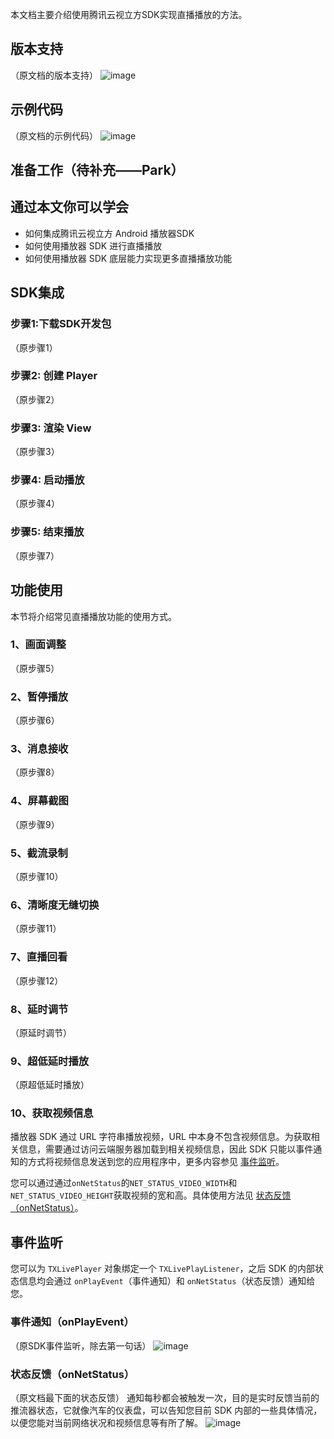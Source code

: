 本文档主要介绍使用腾讯云视立方SDK实现直播播放的方法。

## 版本支持
（原文档的版本支持）
![image](https://user-images.githubusercontent.com/88317062/149340635-f1c50d2d-80c0-4005-b8a8-81ad96742f1a.png)

## 示例代码
（原文档的示例代码）
![image](https://user-images.githubusercontent.com/88317062/149340671-ebc31058-f1ca-40ce-b35b-ae6eef77857d.png)

## 准备工作（待补充——Park）


## 通过本文你可以学会
* 如何集成腾讯云视立方 Android 播放器SDK
* 如何使用播放器 SDK 进行直播播放
* 如何使用播放器 SDK 底层能力实现更多直播播放功能



## SDK集成
### 步骤1:下载SDK开发包
（原步骤1）

### 步骤2: 创建 Player
（原步骤2）

### 步骤3: 渲染 View
（原步骤3）

### 步骤4: 启动播放
（原步骤4）

###  步骤5: 结束播放
（原步骤7）

## 功能使用
本节将介绍常见直播播放功能的使用方式。


### 1、画面调整
（原步骤5）

### 2、暂停播放
（原步骤6）

### 3、消息接收
（原步骤8）

### 4、屏幕截图
（原步骤9）

### 5、截流录制
（原步骤10）

### 6、清晰度无缝切换
（原步骤11）

### 7、直播回看
（原步骤12）

### 8、延时调节
（原延时调节）

### 9、超低延时播放
（原超低延时播放）

### 10、获取视频信息
播放器 SDK 通过 URL 字符串播放视频，URL 中本身不包含视频信息。为获取相关信息，需要通过访问云端服务器加载到相关视频信息，因此 SDK 只能以事件通知的方式将视频信息发送到您的应用程序中，更多内容参见 [事件监听](下面的事件监听)。

您可以通过通过`onNetStatus`的`NET_STATUS_VIDEO_WIDTH`和`NET_STATUS_VIDEO_HEIGHT`获取视频的宽和高。具体使用方法见 [状态反馈（onNetStatus）](下面事件监听里面的状态反馈)。

## 事件监听
您可以为 `TXLivePlayer` 对象绑定一个 `TXLivePlayListener`，之后 SDK 的内部状态信息均会通过 `onPlayEvent`（事件通知）和 `onNetStatus`（状态反馈）通知给您。

### 事件通知（onPlayEvent）
（原SDK事件监听，除去第一句话）
![image](https://user-images.githubusercontent.com/88317062/149346806-f3c026c1-dc7c-43db-a35d-0834ed952838.png)


### 状态反馈（onNetStatus）
（原文档最下面的状态反馈）
通知每秒都会被触发一次，目的是实时反馈当前的推流器状态，它就像汽车的仪表盘，可以告知您目前 SDK 内部的一些具体情况，以便您能对当前网络状况和视频信息等有所了解。
![image](https://user-images.githubusercontent.com/88317062/149346372-a2fb1cf2-d09e-4409-896f-99d4c8200d88.png)







